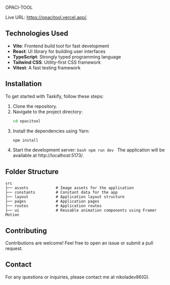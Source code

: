 OPACI-TOOL

Live URL: https://opacitool.vercel.app/.

## Technologies Used

-   **Vite**: Frontend build tool for fast development
-   **React**: UI library for building user interfaces
-   **TypeScript**: Strongly typed programming language
-   **Tailwind CSS**: Utility-first CSS framework
-   **Vitest**: A fast testing framework

## Installation

To get started with Taskify, follow these steps:

1. Clone the repository.
2. Navigate to the project directory:
    ```bash
    cd opacitool
    ```
3. Install the dependencies using Yarn:
    ```bash
    npm install
    ```
4. Start the development server:
   `bash
 npm run dev
 `
   The application will be available at http://localhost:5173/.

## Folder Structure

```
src
├── assets            # Image assets for the application
├── constants         # Constant data for the app
├── layout            # Application layout structure
├── pages             # Application pages
├── routes            # Application routes
├── ui                # Reusable animation components using Framer Motion
```

## Contributing

Contributions are welcome! Feel free to open an issue or submit a pull request.


## Contact

For any questions or inquiries, please contact me at nikoladev86(G).
